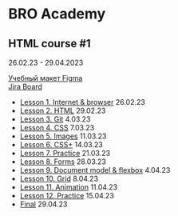 # BRO Academy 

## HTML course #1

26.02.23 - 29.04.2023

[Учебный макет Figma](https://www.figma.com/file/u2zZr82dpFUTb8NJV0XgxH/Bro-Academy-Project-1.0?type=design&node-id=1%3A3504&mode=design&t=VhjDhTk0DJbfQGIp-1)    
[Jira Board](https://bro-academy.atlassian.net/jira/core/projects/BAHC/board)

- [Lesson 1. Internet & browser](lesson-1.md) 26.02.23
- [Lesson 2. HTML](lesson-2.md) 29.02.23
- [Lesson 3. Git](lesson-3.md) 4.03.23
- [Lesson 4. CSS](lesson-4.md) 7.03.23
- [Lesson 5. Images](lesson-5.md) 11.03.23
- [Lesson 6. CSS+](lesson-6.md) 14.03.23
- [Lesson 7. Practice](lesson-7.md) 21.03.23
- [Lesson 8. Forms](lesson-8.md) 28.03.23
- [Lesson 9. Document model & flexbox](lesson-9.md) 4.04.23
- [Lesson 10. Grid](lesson-10.md) 8.04.23
- [Lesson 11. Animation](lesson-11.md) 11.04.23
- [Lesson 12. Practice](lesson-12.md) 15.04.23
- [Final](final.md) 29.04.23
